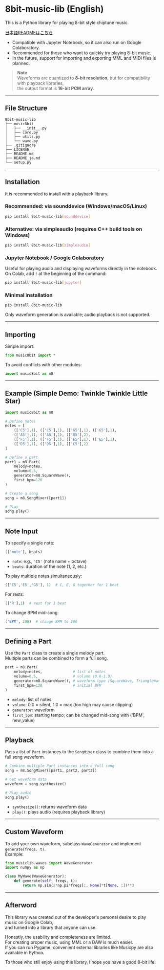 # 8bit-music-lib (English)
This is a Python library for playing 8-bit style chiptune music.

[日本語READMEはこちら](https://github.com/neutrino-dot/8bit-music-lib/blob/main/README_ja.md)

- Compatible with Jupyter Notebook, so it can also run on Google Colaboratory.
- Recommended for those who want to quickly try playing 8-bit music.
- In the future, support for importing and exporting MML and MIDI files is planned.

> **Note**  
> Waveforms are quantized to **8-bit resolution**, but for compatibility with playback libraries,  
> the output format is **16-bit PCM array**.

---

## File Structure

```
8bit-music-lib
├── music8bit
│   ├── __init__.py
│   ├── core.py
│   ├── utils.py
│   └── wave.py
├── .gitignore
├── LICENSE
├── README.md
├── README_ja.md
└── setup.py
```

---

## Installation

It is recommended to install with a playback library.

### Recommended: via sounddevice (Windows/macOS/Linux)
```bash
pip install 8bit-music-lib[sounddevice]
```
### Alternative: via simpleaudio (requires C++ build tools on Windows)
```bash
pip install 8bit-music-lib[simpleaudio]

```
### Jupyter Notebook / Google Colaboratory
Useful for playing audio and displaying waveforms directly in the notebook.  
On Colab, add `!` at the beginning of the command:
```bash
pip install 8bit-music-lib[jupyter]
```

### Minimal installation
```bash
pip install 8bit-music-lib
```
Only waveform generation is available; audio playback is not supported.

---

## Importing

Simple import:
```python
from music8bit import *
```

To avoid conflicts with other modules:
```python
import music8bit as m8
```

---

## Example (Simple Demo: Twinkle Twinkle Little Star)

```python
import music8bit as m8

# Define notes
notes = [
    (['C5'],1), (['C5'],1), (['G5'],1), (['G5'],1),
    (['A5'],1), (['A5'],1), (['G5'],2),
    (['F5'],1), (['F5'],1), (['E5'],1), (['E5'],1),
    (['D5'],1), (['D5'],1), (['C5'],2)
]

# Define a part
part1 = m8.Part(
    melody=notes,
    volume=0.5,
    generator=m8.SquareWave(),
    first_bpm=120
)

# Create a song
song = m8.SongMixer([part1])

# Play
song.play()
```

---

## Note Input

To specify a single note:
```python
(['note'], beats)
```

- `note`: e.g., `'C5'` (note name + octave)
- `beats`: duration of the note (1, 2, etc.)

To play multiple notes simultaneously:
```python
(['C5','E5','G5'], 1)  # C, E, G together for 1 beat
```

For rests:
```python
(['R'],1)  # rest for 1 beat
```

To change BPM mid-song:
```python
('BPM', 200)  # change BPM to 200
```

---

## Defining a Part

Use the `Part` class to create a single melody part.  
Multiple parts can be combined to form a full song.

```python
part = m8.Part(
    melody=notes,              # list of notes
    volume=0.5,                # volume (0.0-1.0)
    generator=m8.SquareWave(), # waveform type (SquareWave, TriangleWave, NoiseWave, SineWave, etc.)
    first_bpm=120              # initial BPM
)
```

- `melody`: list of notes
- `volume`: 0.0 = silent, 1.0 = max (too high may cause clipping)
- `generator`: waveform
- `first_bpm`: starting tempo; can be changed mid-song with ('BPM', new_value)
---

## Playback

Pass a list of `Part` instances to the `SongMixer` class to combine them into a full song waveform.

```python
# Combine multiple Part instances into a full song
song = m8.SongMixer([part1, part2, part3])

# Get waveform data
waveform = song.synthesize()

# Play audio
song.play()
```

- `synthesize()`: returns waveform data  
- `play()`: plays audio (requires playback library)

---

## Custom Waveform

To add your own waveform, subclass `WaveGenerator` and implement `generate(freqs, t)`.  
Example:
```python
from musiclib.waves import WaveGenerator
import numpy as np

class MyWave(WaveGenerator):
    def generate(self, freqs, t):
        return np.sin(2*np.pi*freqs[:, None]*t[None, :])**3
```
---

## Afterword

This library was created out of the developer's personal desire to play music on Google Colab,  
and turned into a library that anyone can use.

Honestly, the usability and completeness are limited.  
For creating proper music, using MML or a DAW is much easier.  
If you can run Pygame, convenient external libraries like Musicpy are also available in Python.

To those who still enjoy using this library, I hope you have a good 8-bit life.

